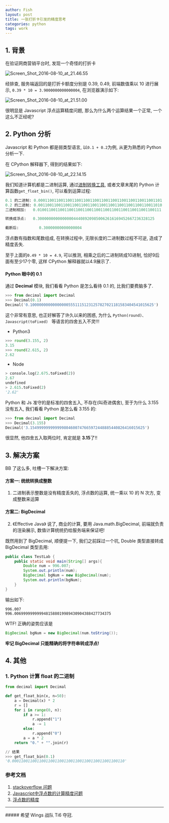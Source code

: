 ```yaml
---
author: Fish
layout: post
title: 一张打折卡引发的精度思考
categories: python 
tags: work
---
```



## 1. 背景

在验证网商营销平台时, 发现一个奇怪的打折卡

![Screen_Shot_2016-08-10_at_21.46.55](https://gw.alipayobjects.com/zos/rmsportal/tOpYUuQAQowIzwAoCeeq.png)

经排查, 服务端返回的是打折卡额度分别是 0.39, 0.49, 前端数值乘以 10 进行展示, <code>0.39 * 10 = 3.9000000000000004</code>, 在浏览器演示如下:

![Screen_Shot_2016-08-10_at_21.51.00](https://gw.alipayobjects.com/zos/rmsportal/NwvSVWCOMyGammHpkFXe.png)

很明显是 Javascript 浮点运算精度问题, 那么为什么两个运算结果一个正常, 一个这么不正经呢?

<!--more-->

## 2. Python 分析

Javascript 和 Python 都是弱类型语言, 以<code>0.1 + 0.2</code>为例, 从更为熟悉的 Python 分析一下. 

在 CPython 解释器下, 得到的结果如下:

![Screen_Shot_2016-08-10_at_22.14.15](https://gw.alipayobjects.com/zos/rmsportal/NENdkgykvdDkkPvPMWem.png)

我们知道计算机都是二进制运算, 通过[进制转换工具](http://tool.oschina.net/hexconvert/), 或者文章末尾的 Python 计算函数<code>get_float_bin()</code>, 可以看到运算过程: 

```python
0.1 的二进制: 0.0001100110011001100110011001100110011001100110011001101
0.2 的二进制: 0.0011001100110011001100110011001100110011001100110011010
二进制相加:	 0.0100110011001100110011001100110011001100110011001100111

转换成浮点:   0.3000000000000000444089209850062616169452667236328125

截断后:		 0.30000000000000004
```
浮点数有指数和尾数组成, 在转换过程中, 无限长度的二进制数过程不可逆, 造成了精度丢失.

至于上面的<code>0.49 * 10 = 4.9</code>, 可以推测, 相乘之后的二进制转成10进制, 恰好9后面有至少17个零, 这样 CPython 解释器就以4.9展示了.

#### Python 眼中的 0.1
通过 <b>Decimal</b> 模块, 我们看看 Python 是怎么看待 0.1 的, 比我们要费脑多了.
```python
>>> from decimal import Decimal
>>> Decimal(0.1)
Decimal('0.1000000000000000055511151231257827021181583404541015625')
```
这个非常有意思, 也正好解答了许久以来的困惑, 为什么 <code>Python(round)、Javascript(toFixed) </code> 等语言的四舍五入不灵!!!

- Python3


```python
>>> round(3.155, 2)
3.15
>>> round(2.615, 2)
2.62
```

- Node

```python
> console.log(2.675.toFixed(2))
2.67
undefined
> 2.615.toFixed(2)
'2.62'
```

Python 和 Js 准守的是标准的四舍五入, 不存在(叫奇进偶舍), 至于为什么 3.155 没有五入, 我们看看 Python 是怎么看 3.155 的:

```python
>>> from decimal import Decimal
>>> Decimal(3.155)
Decimal('3.154999999999999804600747665972448885440826416015625')
```

很显然, 他四舍五入取两位时, 肯定就是 <b>3.15</b>了!!

## 3. 解决方案

BB 了这么多, 吐槽一下解决方案: 

#### 方案一: 统统转换成整数
1. 二进制表示整数是没有精度丢失的, 浮点数的运算, 统一乘以 10 的 N 次方, 变成整数来运算

#### 方案二: BigDecimal
2. 《Effective Java》 说了, 商业的计算, 要用 Java.math.BigDecimal, 前端就负责的渲染展示, 数值计算统统扔给服务端来保证吧!
	
既然用到了 BigDecimal, 顺便提一下, 我们之前踩过一个坑, Double 类型直接转成 BigDecimal 类型去用:

```java 
public class TestLab {
    public static void main(String[] args){
        Double num = 996.007;
        System.out.println(num);
        BigDecimal bgNum = new BigDecimal(num);
        System.out.println(bgNum);
    }
}
```

输出如下: 

	996.007
	996.0069999999999481588019989430904388427734375 


WTF! 正确的姿势应该是

```java
BigDecimal bgNum = new BigDecimal(num.toString());
```

<b>牢记 BigDecimal 只能精确的将字符串转成浮点!</b>


## 4. 其他

### 1. Python 计算 float 的二进制
 
```python
from decimal import Decimal

def get_float_bin(x, n=50):
    a = Decimal(x) * 2
    r = []
    for i in range(0, n):
        if a >= 1:
            r.append("1")
            a -= 1
        else:
            r.append("0")
        a = a * 2
    return "0." + "".join(r)

// 结果
>>> get_float_bin(0.1)
'0.00011001100110011001100110011001100110011001100110'
```

### 参考文档

1. [stackoverflow 问题](http://stackoverflow.com/questions/8073912/why-do-we-need-to-convert-the-double-into-a-string-before-we-can-convert-it-int[])
2. [Javascript中浮点数的计算精度问题](http://blog.gejiawen.com/2015/08/11/javascript-float-count-precision/)
3. [浮点数的精度](http://blog.chinaunix.net/xmlrpc.php?r=blog/article&uid=26731984&id=3110102)

<hr>
##### 希望 Wings 战队 Ti6 夺冠.
